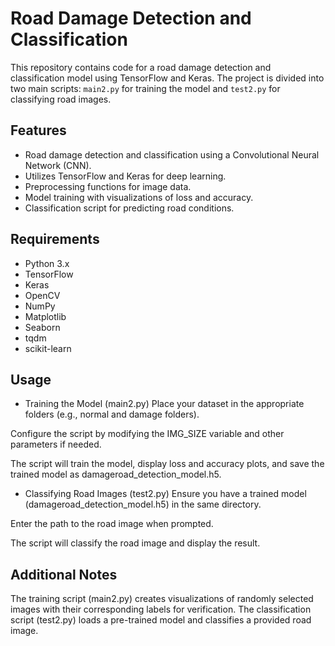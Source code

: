 # Road Damage Detection and Classification

This repository contains code for a road damage detection and classification model using TensorFlow and Keras. The project is divided into two main scripts: `main2.py` for training the model and `test2.py` for classifying road images.

## Features

- Road damage detection and classification using a Convolutional Neural Network (CNN).
- Utilizes TensorFlow and Keras for deep learning.
- Preprocessing functions for image data.
- Model training with visualizations of loss and accuracy.
- Classification script for predicting road conditions.

## Requirements

- Python 3.x
- TensorFlow
- Keras
- OpenCV
- NumPy
- Matplotlib
- Seaborn
- tqdm
- scikit-learn
  
## Usage
- Training the Model (main2.py)
Place your dataset in the appropriate folders (e.g., normal and damage folders).

Configure the script by modifying the IMG_SIZE variable and other parameters if needed.

The script will train the model, display loss and accuracy plots, and save the trained model as damageroad_detection_model.h5.

- Classifying Road Images (test2.py)
Ensure you have a trained model (damageroad_detection_model.h5) in the same directory.

Enter the path to the road image when prompted.

The script will classify the road image and display the result.

## Additional Notes
The training script (main2.py) creates visualizations of randomly selected images with their corresponding labels for verification.
The classification script (test2.py) loads a pre-trained model and classifies a provided road image.
